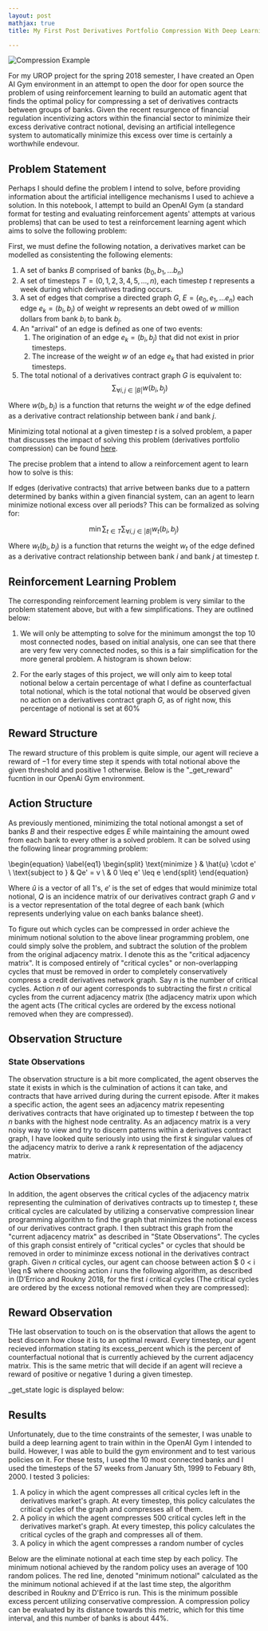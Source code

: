 ```yaml
---
layout: post
mathjax: true
title: My First Post Derivatives Portfolio Compression With Deep Learning (Part One)

---
```


![Compression Example](https://raw.githubusercontent.com/kkacquah/kkacquah.github.io/master/images/AI-Derivatives-Compressor/compression.png)

For my UROP project for the spring 2018 semester, I have created an Open AI Gym environment in an attempt to open the door for open source the problem of using reinforcement learning to build an automatic agent that finds the optimal policy for compressing a set of derivatives contracts between groups of banks. Given the recent resurgence of financial regulation incentivizing actors within the financial sector to minimize their excess derivative contract notional, devising an artificial intellegence system to automatically minimize this excess over time is certainly a worthwhile endevour.

## Problem Statement

Perhaps I should define the problem I intend to solve, before providing information about the artificial intelligence mechanisms I used to achieve a solution. In this notebook, I attempt to build an OpenAI Gym (a standard format for testing and evaluating reinforcement agents' attempts at various problems) that can be used to test a reinforcement learning agent which aims to solve the following problem:

First, we must define the following notation, a derivatives market can be modelled as consistenting the following elements:

1. A set of banks $B$ comprised of banks $(b_0,b_1,\dots b_n)$
1. A set of timesteps $T = (0,1,2,3,4,5,\dots,n)$, each timestep $t$ represents a week during which derivatives trading occurs.
1. A set of edges that comprise a directed graph $G$, $E = (e_0,e_1, \dots e_n)$ each edge $e_k =(b_i,b_j)$ of weight $w$ represents an debt owed of $w$ million dollars from bank $b_i$ to bank $b_j$.
1. An "arrival" of an edge is defined as one of two events:
    1. The origination of an edge $e_k =(b_i,b_j)$ that did not exist in prior timesteps.
    1. The increase of the weight $w$ of an edge $e_k$ that had existed in prior timesteps.
1. The total notional of a derivatives contract graph $G$ is equivalent to:
$$\sum_{\forall i,j \in |B|} w(b_i,b_j)$$

Where $w(b_i,b_j)$ is a function that returns the weight $w$ of the edge defined as a derivative contract relationship between bank $i$ and bank $j$.

Minimizing total notional at a given timestep $t$ is a solved problem, a paper that discusses the impact of solving this problem (derivatives portfolio compression) can be found [here](https://poseidon01.ssrn.com/delivery.php?ID=173022101119066104069084024124124064057072038035075028088075127101004122006005024111124122127028018042026073119104019029013097060013004075058101117086083074115000080085079001122091083005103114006027025067087001080089110082065023117022074089030116069073&EXT=pdf).

The precise problem that a intend to allow a reinforcement agent to learn how to solve is this:

If edges (derivative contracts) that arrive between banks due to a pattern determined by banks within a given financial system, can an agent to learn minimize notional excess over all periods? This can be formalized as solving for:

$$\min \sum_{t \in T} \sum_{\forall i,j \in |B|} w_t(b_i,b_j)$$

Where $w_t(b_i,b_j)$ is a function that returns the weight $w_t$ of the edge defined as a derivative contract relationship between bank $i$ and bank $j$ at timestep $t$.

## Reinforcement Learning Problem

The corresponding reinforcement learning problem is very similar to the problem statement above, but with a few simplifications. They are outlined below:

1. We will only be attempting to solve for the minimum amongst the top 10 most connected nodes, based on initial analysis, one can see that there are very few very connected nodes, so this is a fair simplification for the more general problem. A histogram is shown below:

1. For the early stages of this project, we will only aim to keep total notional below a certain percentage of what I define as counterfactual total notional, which is the total notional that would be observed given no action on a derivatives contract graph $G$, as of right now, this percentage of notional is set at 60%

## Reward Structure

The reward structure of this problem is quite simple, our agent will recieve a reward of $-1$ for every time step it spends with total notional above the given threshold and positive 1 otherwise. Below is the "\_get\_reward" fucntion in our OpenAi Gym environment.
## Action Structure

As previously mentioned, minimizing the total notional amongst a set of banks $B$ and their respective edges $E$ while maintaining the amount owed from each bank to every other is a solved problem. It can be solved using the following linear programming problem:

\begin{equation} \label{eq1}
\begin{split}
\text{minimize } & \hat{u} \cdot e' \\
\text{subject to } & Qe' = v \\
& 0 \leq e' \leq e
\end{split}
\end{equation}

Where $\hat{u}$ is a vector of all 1's, $e'$ is the set of edges that would minimize total notional, $Q$ is an incidence matrix of our derivatives contract graph $G$ and $v$ is a vector representation of the total degree of each bank (which represents underlying value on each banks balance sheet).

To figure out which cycles can be compressed in order achieve the minimum notional solution to the above linear programming problem, one could simply solve the problem, and subtract the solution of the problem from the original adjacency matrix. I denote this as the "critical adjacency matrix". It is composed entirely of "critical cycles" or non-overlapping cycles that must be removed in order to completely conservatively compress a credit derivatives network graph. Say $n$ is the number of critical cycles. Action $n$ of our agent corresponds to subtracting the first $n$ critical cycles from the current adjacency matrix (the adjacency matrix upon which the agent acts (The critical cycles are ordered by the excess notional removed when they are compressed).

## Observation Structure

### State Observations

The observation structure is a bit more complicated, the agent observes the state it exists in which is the culmination of actions it can take, and contracts that have arrived during during the current episode. After it makes a specific action, the agent sees an adjacency matrix repesenting derivatives contracts that have originated up to timestep $t$ between the top $n$ banks with the highest node centrality. As an adjacency matrix is a very noisy way to view and try to discern patterns within a derivatives contract graph, I have looked quite seriously into using the first $k$ singular values of the adjacency matrix to derive a rank $k$ representation of the adjacency matrix.

### Action Observations

In addition, the agent observes the critical cycles of the adjacency matrix representing the culmination of derivatives contracts up to timestep $t$, these critical cycles are calculated by utilizing a conservative compression linear programming algorithm to find the graph that minimizes the notional excess of our derivatives contract graph. I then subtract this graph from the "current adjacency matrix" as described in "State Observations". The cycles of this graph consist entirely of "critical cycles" or cycles that should be removed in order to miniminze excess notional in the derivatives contract graph. Given $n$ critical cycles, our agent can choose between action $ 0 < i \leq n$ where choosing action $i$ runs the following algorithm, as described in (D’Errico and Roukny 2018, for the first $i$ critical cycles (The critical cycles are ordered by the excess notional removed when they are compressed):

## Reward Observation

THe last observation to touch on is the observation that allows the agent to best discern how close it is to an optimal reward. Every timestep, our agent recieved information stating its excess\_percent which is the percent of counterfactual notional that is currently achieved by the current adjacency matrix. This is the same metric that will decide if an agent will recieve a reward of positive or negative 1 during a given timestep.

\_get\_state logic is displayed below:

## Results
Unfortunately, due to the time constraints of the semester, I was unable to build a deep learning agent to train within in the OpenAI Gym I intended to build. However, I was able to build the gym environment and to test various policies on it. For these tests, I used the 10 most connected banks and I used the timesteps of the 57 weeks from January 5th, 1999 to Febuary 8th, 2000. I tested 3 policies:
1. A policy in which the agent compresses all critical cycles left in the derivatives market's graph. At every timestep, this policy calculates the critical cycles of the graph and compresses all of them.
1. A policy in which the agent compresses 500 critical cycles left in the derivatives market's graph. At every timestep, this policy calculates the critical cycles of the graph and compresses all of them.
1. A policy in which the agent compresses a random number of cycles 

Below are the eliminate notional at each time step by each policy. The minimum notional achieved by the random policy uses an average of 100 random polices. The red line, denoted "minimum notional" calculated as the the minimum notional achieved if at the last time step, the algorithm described in Roukny and D'Errico is run. This is the minimum possible excess percent utilizing conservative compression. A compression policy can be evaluated by its distance towards this metric, which for this time interval, and this number of banks is about 44%.